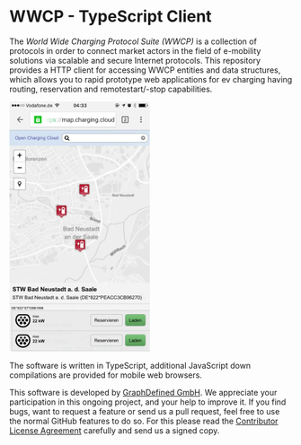 # WWCP - TypeScript Client

The *World Wide Charging Protocol Suite (WWCP)* is a collection of protocols in order to
connect market actors in the field of e-mobility solutions via scalable and secure
Internet protocols. This repository provides a HTTP client for accessing WWCP entities
and data structures, which allows you to rapid prototype web applications for ev charging
having routing, reservation and remotestart/-stop capabilities.

<img src="https://raw.githubusercontent.com/OpenChargingCloud/WWCP_TypedClient/master/docs/OpenChargingMap.png" width="250px">

The software is written in TypeScript, additional JavaScript down compilations are provided
for mobile web browsers.

This software is developed by [GraphDefined GmbH](http://www.graphdefined.com).
We appreciate your participation in this ongoing project, and your help to improve it.
If you find bugs, want to request a feature or send us a pull request, feel free to
use the normal GitHub features to do so. For this please read the
[Contributor License Agreement](Contributor%20License%20Agreement.txt)
carefully and send us a signed copy.
